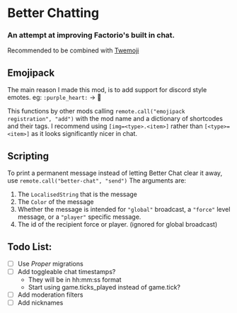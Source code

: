 # Better Chatting
### An attempt at improving Factorio's built in chat.

Recommended to be combined with [Twemoji](https://mods.factorio.com/mod/twemoji-in-factorio)

## Emojipack
The main reason I made this mod, is to add support for discord style emotes. eg: `:purple_heart:` -> 💜

This functions by other mods calling `remote.call("emojipack registration", "add")` with the mod name and a dictionary of shortcodes and their tags. I recommend using `[img=<type>.<item>]` rather than `[<type>=<item>]` as it looks significantly nicer in chat.

## Scripting
To print a permanent message instead of letting Better Chat clear it away, use `remote.call("better-chat", "send")`
The arguments are:
1. The `LocalisedString` that is the message
2. The `Color` of the message
3. Whether the message is intended for `"global"` broadcast, a `"force"` level message, or a `"player"` specific message.
4. The id of the recipient force or player. (ignored for global broadcast)

## Todo List:
- [ ] Use *Proper* migrations
- [ ] Add toggleable chat timestamps?
  - They will be in hh:mm:ss format
  - Start using game.ticks_played instead of game.tick?
- [ ] Add moderation filters
- [ ] Add nicknames